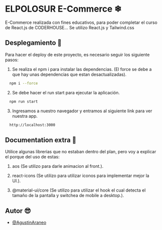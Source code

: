 
# ELPOLOSUR E-Commerce ❄

E-Commerce realizada con fines educativos, para poder completar el curso de React.js de CODERHOUSE... Se utilizo React.js y Tailwind.css


## Desplegamiento 🚀

Para hacer el deploy de este proyecto, es necesario seguir los siguiente pasos:

1) Se realiza el npm i para instalar las dependencias. (El force se debe a que hay unas dependencias que estan desactualizadas).

```bash
  npm i --force
```

2) Se debe hacer el run start para ejecutar la aplicación.

```bash
  npm run start
```

3) Ingresamos a nuestro navegador y entramos al siguiente link para ver nuestra app.

```bash
  http://localhost:3000
```
## Documentation extra 🚧

Utilice algunas librerias que no estaban dentro del plan, pero voy a explicar el porque del uso de estas:

1) aos (Se utilizo para darle animacion al front.).

2) react-icons (Se utilizo para utilizar iconos para implementar mejor la UI.).

3) @material-ui/core (Se utilizo para utilizar el hook el cual detecta el tamaño de la pantalla y switchea de mobile a desktop.).

## Autor 😎

- [@AgustinAraneo](https://www.github.com/AgustinAraneo)

